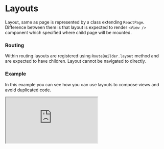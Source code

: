 # Layouts

Layout, same as page is represented by a class extending `ReactPage`. Difference between them is that layout is expected to render `<View />` component which specified where child page will be mounted. 

### Routing

Within routing layouts are registered using `RouteBuilder.layout` method and are expected to have children. Layout cannot be navigated to directly.

### Example

In this example you can see how you can use layouts to compose views and avoid duplicated code.

<iframe src="https://codesandbox.io/embed/3-layouts-83qbm?fontsize=12&codemirror=1&module=/src/pages/layout.tsx,/src/pages/home.tsx,/src/pages/contact.tsx,/src/index.tsx&view=split" title="stackino-due-hello-world" allow="geolocation; microphone; camera; midi; vr; accelerometer; gyroscope; payment; ambient-light-sensor; encrypted-media; usb" sandbox="allow-modals allow-forms allow-popups allow-scripts allow-same-origin"></iframe>